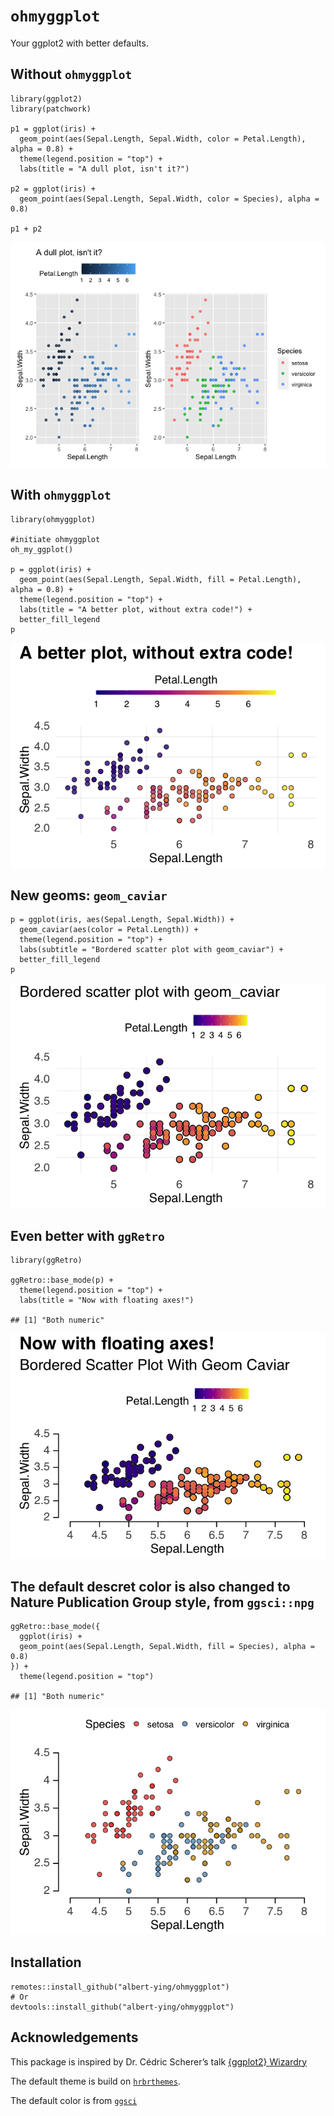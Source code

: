 # `ohmyggplot`

Your ggplot2 with better defaults.

## Without `ohmyggplot`

    library(ggplot2)
    library(patchwork)

    p1 = ggplot(iris) +
      geom_point(aes(Sepal.Length, Sepal.Width, color = Petal.Length), alpha = 0.8) +
      theme(legend.position = "top") +
      labs(title = "A dull plot, isn't it?")

    p2 = ggplot(iris) +
      geom_point(aes(Sepal.Length, Sepal.Width, color = Species), alpha = 0.8)

    p1 + p2

![](README_files/figure-markdown_strict/unnamed-chunk-1-1.png)

## With `ohmyggplot`

    library(ohmyggplot)

    #initiate ohmyggplot
    oh_my_ggplot()

    p = ggplot(iris) +
      geom_point(aes(Sepal.Length, Sepal.Width, fill = Petal.Length), alpha = 0.8) +
      theme(legend.position = "top") +
      labs(title = "A better plot, without extra code!") +
      better_fill_legend
    p

![](README_files/figure-markdown_strict/unnamed-chunk-2-1.png)

## New geoms: `geom_caviar`

    p = ggplot(iris, aes(Sepal.Length, Sepal.Width)) +
      geom_caviar(aes(color = Petal.Length)) +
      theme(legend.position = "top") +
      labs(subtitle = "Bordered scatter plot with geom_caviar") +
      better_fill_legend
    p

![](README_files/figure-markdown_strict/unnamed-chunk-3-1.png)

## Even better with `ggRetro`

    library(ggRetro)

    ggRetro::base_mode(p) +
      theme(legend.position = "top") +
      labs(title = "Now with floating axes!")

    ## [1] "Both numeric"

![](README_files/figure-markdown_strict/unnamed-chunk-4-1.png)

## The default descret color is also changed to Nature Publication Group style, from `ggsci::npg`

    ggRetro::base_mode({
      ggplot(iris) +
      geom_point(aes(Sepal.Length, Sepal.Width, fill = Species), alpha = 0.8)
    }) +
      theme(legend.position = "top")

    ## [1] "Both numeric"

![](README_files/figure-markdown_strict/unnamed-chunk-5-1.png)

## Installation

    remotes::install_github("albert-ying/ohmyggplot")
    # Or
    devtools::install_github("albert-ying/ohmyggplot")

## Acknowledgements

This package is inspired by Dr. Cédric Scherer’s talk [{ggplot2}
Wizardry](https://www.youtube.com/watch?v=5KHvEXYtnOo&ab_channel=UseROslo)

The default theme is build on
[`hrbrthemes`](https://github.com/hrbrmstr/hrbrthemes).

The default color is from [`ggsci`](https://nanx.me/ggsci/)
